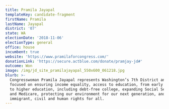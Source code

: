 ```yaml
---
title: Pramila Jayapal
templateKey: candidate-fragment
firstName: Pramila
lastName: Jayapal
district: '07'
state: WA
electionDate: '2018-11-06'
electionType: general
office: house
incumbent: true
website: 'https://www.pramilaforcongress.com/'
donationLink: 'https://secure.actblue.com/donate/pramjay-jd#'
outcome: Won
image: /img/jd_site_pramilajayapal_550x600_061218.jpg
blurb: >-
  Congresswoman Pramila Jayapal represents Washington’s 7th District and is
  focused on ensuring income equality, access to education, from early learning
  to higher education, including debt-free college, expanding Social Security
  and Medicare, protecting our environment for our next generation, and ensuring
  immigrant, civil and human rights for all.
---
```


